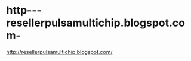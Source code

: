 http---resellerpulsamultichip.blogspot.com-
===========================================

http://resellerpulsamultichip.blogspot.com/
